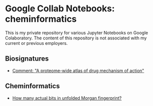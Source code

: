 # Google Collab Notebooks: cheminformatics

This is my private repository for various Jupyter Notebooks on Google Colaboratory.
The content of this repository is not associated with my current or previous employers.

## Biosignatures
- [Comment: "A proteome-wide atlas of drug mechanism of action"](https://github.com/chupvl/gcolab/blob/main/2023_01_03_proteome_drugs.ipynb)


## Cheminformatics
- [How many actual bits in unfolded Morgan fingerprint?](https://github.com/chupvl/gcolab/blob/main/2023_04_25_rdkit_fingerprints_nonfolded.ipynb)
